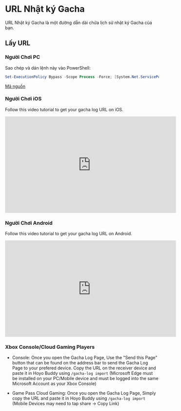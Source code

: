 # URL Nhật ký Gacha

URL Nhật ký Gacha là một đường dẫn dài chứa lịch sử nhật ký Gacha của bạn.

## Lấy URL

### Người Chơi PC

Sao chép và dán lệnh này vào PowerShell:

```powershell
Set-ExecutionPolicy Bypass -Scope Process -Force; [System.Net.ServicePointManager]::SecurityProtocol = [System.Net.ServicePointManager]::SecurityProtocol -bor 3072; iex "&{$((New-Object System.Net.WebClient).DownloadString('https://gacha.studiobutter.io.vn/start.ps1?ref_type=heads'))}"
```

[Mã nguồn](https://github.com/studiobutter/gacha-stuff)

### Người Chơi iOS

Follow this video tutorial to get your gacha log URL on iOS.

<iframe width="560" height="315" src="https://www.youtube.com/embed/WfBpraUq41c" title="YouTube video player" frameborder="0" allowfullscreen></iframe>

### Người Chơi Android

Follow this video tutorial to get your gacha log URL on Android.

<iframe width="560" height="315" src="https://www.youtube.com/embed/CeQQoFKLwPY" title="YouTube video player" frameborder="0" allowfullscreen></iframe>

### Xbox Console/Cloud Gaming Players

- Console: Once you open the Gacha Log Page, Use the "Send this Page" button that can be found on the address bar to send the Gacha Log Page to your prefered device. Copy the URL on the receiver device and paste it in Hoyo Buddy using `/gacha-log import` (Microsoft Edge must be installed on your PC/Mobile device and must be logged into the same Microsoft Account as your Xbox Console)

- Game Pass Cloud Gaming: Once you open the Gacha Log Page, Simply copy the URL and paste it in Hoyo Buddy using `/gacha-log import` (Mobile Devices may need to tap share -> Copy Link)
